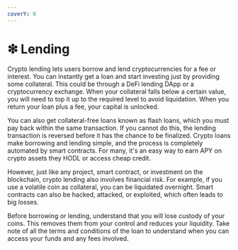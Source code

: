 ```yaml
---
coverY: 0
---
```


# ❇ Lending

Crypto lending lets users borrow and lend cryptocurrencies for a fee or interest. You can instantly get a loan and start investing just by providing some collateral. This could be through a DeFi lending DApp or a cryptocurrency exchange. When your collateral falls below a certain value, you will need to top it up to the required level to avoid liquidation. When you return your loan plus a fee, your capital is unlocked.&#x20;

You can also get collateral-free loans known as flash loans, which you must pay back within the same transaction. If you cannot do this, the lending transaction is reversed before it has the chance to be finalized. Crypto loans make borrowing and lending simple, and the process is completely automated by smart contracts. For many, it's an easy way to earn APY on crypto assets they HODL or access cheap credit.

However, just like any project, smart contract, or investment on the blockchain, crypto lending also involves financial risk. For example, if you use a volatile coin as collateral, you can be liquidated overnight. Smart contracts can also be hacked, attacked, or exploited, which often leads to big losses.

Before borrowing or lending, understand that you will lose custody of your coins. This removes them from your control and reduces your liquidity. Take note of all the terms and conditions of the loan to understand when you can access your funds and any fees involved.
